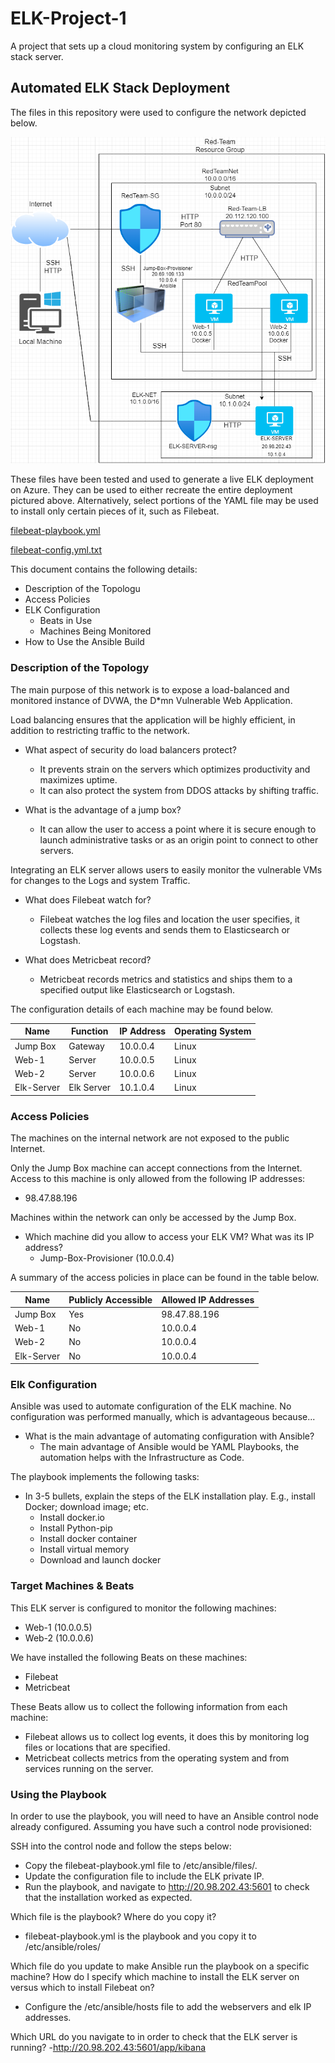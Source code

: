 # ELK-Project-1
A project that sets up a cloud monitoring system by configuring an ELK stack server.
## Automated ELK Stack Deployment

The files in this repository were used to configure the network depicted below.

![TODO: Update the path with the name of your diagram](https://github.com/J-Madder/ELK-Project-1/blob/main/Diagrams/Network_Diagram.png)

These files have been tested and used to generate a live ELK deployment on Azure. They can be used to either recreate the entire deployment pictured above. Alternatively, select portions of the YAML file may be used to install only certain pieces of it, such as Filebeat.

  [filebeat-playbook.yml](https://github.com/J-Madder/ELK-Project-1/blob/main/Ansible/filebeat-playbook.yml)
  
  [filebeat-config.yml.txt](https://github.com/J-Madder/ELK-Project-1/blob/main/Linux/filebeat-config.yml.txt)

This document contains the following details:
- Description of the Topologu
- Access Policies
- ELK Configuration
  - Beats in Use
  - Machines Being Monitored
- How to Use the Ansible Build


### Description of the Topology

The main purpose of this network is to expose a load-balanced and monitored instance of DVWA, the D*mn Vulnerable Web Application.

Load balancing ensures that the application will be highly efficient, in addition to restricting traffic to the network.
- What aspect of security do load balancers protect? 
  - It prevents strain on the servers which optimizes productivity and maximizes uptime.
  - It can also protect the system from DDOS attacks by shifting traffic.
  
- What is the advantage of a jump box?
  - It can allow the user to access a point where it is secure enough to launch administrative tasks or as an origin point to connect to other servers.

Integrating an ELK server allows users to easily monitor the vulnerable VMs for changes to the Logs and system Traffic.
- What does Filebeat watch for?
  - Filebeat watches the log files and location the user specifies, it collects these log events and sends them to Elasticsearch or Logstash.
  
- What does Metricbeat record?
  - Metricbeat records metrics and statistics and ships them to a specified output like Elasticsearch or Logstash.

The configuration details of each machine may be found below.

| Name     | Function | IP Address | Operating System |
|----------|----------|------------|------------------|
| Jump Box | Gateway  | 10.0.0.4   | Linux            |
| Web-1     |    Server      |   10.0.0.5         |       Linux           |
| Web-2     |       Server   |       10.0.0.6     |          Linux        |
| Elk-Server     |     Elk Server     |    10.1.0.4        |         Linux         |

### Access Policies

The machines on the internal network are not exposed to the public Internet. 

Only the Jump Box machine can accept connections from the Internet. Access to this machine is only allowed from the following IP addresses:
  - 98.47.88.196

Machines within the network can only be accessed by the Jump Box.
- Which machine did you allow to access your ELK VM? What was its IP address?
  - Jump-Box-Provisioner (10.0.0.4)

A summary of the access policies in place can be found in the table below.

| Name     | Publicly Accessible | Allowed IP Addresses |
|----------|---------------------|----------------------|
| Jump Box | Yes              | 98.47.88.196    |
|    Web-1      |       No              |          10.0.0.4            |
|    Web-2      |       No              |          10.0.0.4            |
|     Elk-Server     |         No            |         10.0.0.4             |
### Elk Configuration

Ansible was used to automate configuration of the ELK machine. No configuration was performed manually, which is advantageous because...
- What is the main advantage of automating configuration with Ansible?
  - The main advantage of Ansible would be YAML Playbooks, the automation helps with the Infrastructure as Code.

The playbook implements the following tasks:
- In 3-5 bullets, explain the steps of the ELK installation play. E.g., install Docker; download image; etc.
  - Install docker.io
  - Install Python-pip
  - Install docker container
  - Install virtual memory
  - Download and launch docker

### Target Machines & Beats
This ELK server is configured to monitor the following machines:
- Web-1 (10.0.0.5)
- Web-2 (10.0.0.6)

We have installed the following Beats on these machines:
- Filebeat
- Metricbeat

These Beats allow us to collect the following information from each machine:
- Filebeat allows us to collect log events, it does this by monitoring log files or locations that are specified.
- Metricbeat collects metrics from the operating system and from services running on the server. 

### Using the Playbook
In order to use the playbook, you will need to have an Ansible control node already configured. Assuming you have such a control node provisioned: 

SSH into the control node and follow the steps below:
- Copy the filebeat-playbook.yml file to /etc/ansible/files/.
- Update the configuration file to include the ELK private IP.
- Run the playbook, and navigate to http://20.98.202.43:5601 to check that the installation worked as expected.

Which file is the playbook? Where do you copy it?
- filebeat-playbook.yml is the playbook and you copy it to /etc/ansible/roles/

Which file do you update to make Ansible run the playbook on a specific machine? How do I specify which machine to install the ELK server on versus which to install Filebeat on?
- Configure the /etc/ansible/hosts file to add the webservers and elk IP addresses.

Which URL do you navigate to in order to check that the ELK server is running?
-http://20.98.202.43:5601/app/kibana

